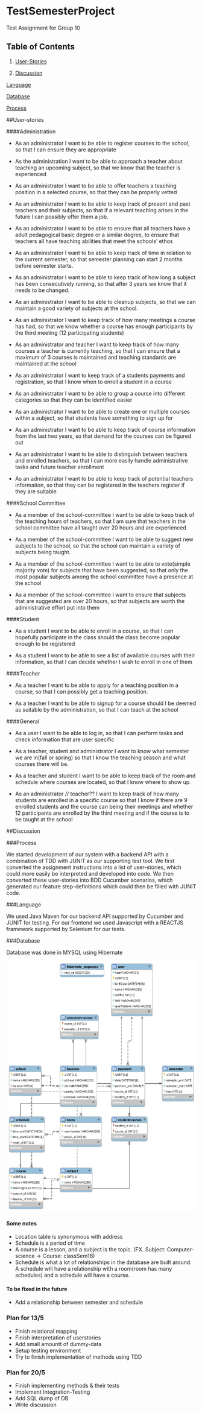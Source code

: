 # TestSemesterProject
Test Assignment for Group 10

## Table of Contents
1. [User-Stories](##User-stories)

2. [Discussion](##Discussion)

[Language](###Language)

[Database](###Database)

[Process](###Process)


##User-stories

####Administration

* As an administrator I want to be able to register courses to the school, so that I can ensure they are appropriate

* As the administration I want to be able to approach a teacher about teaching an upcoming subject, so that we know that the teacher is experienced

* As an administrator I want to be able to offer teachers a teaching position in a selected course, so that they can be properly vetted

* As an administrator I want to be able to keep track of present and past teachers and their subjects, so that if a relevant teaching arises in the future I can possibly offer them a job.

* As an administrator I want to be able to ensure that all teachers have a adult pedagogical basic degree or a similar degree, to ensure that teachers all have teaching abilities that meet the schools’ ethos

* As an administrator I want to be able to keep track of time in relation to the current semester, so that semester planning can start 2 months before semester starts. 

* As an administrator I want to be able to keep track of how long a subject has been consecutively running, so that after 3 years we know that it needs to be changed. 

* As an administrator I want to be able to cleanup subjects, so that we can maintain a good variety of subjects at the school.

* As an administrator I want to keep track of how many meetings a course has had, so that we know whether a course has enough participants by the third meeting (12 participating students)

* As an administrator and teacher I want to keep track of how many courses a teacher is currently teaching, so that I can ensure that a maximum of 3 courses is maintained and teaching standards are maintained at the school

* As an administrator I want to keep track of a students payments and registration, so that I know when to enroll a student in a course

* As an administrator I want to be able to group a course into different categories so that they can be identified easier

* As an administrator I want to be able to create one or multiple courses within a subject, so that students have something to sign up for

* As an administrator I want to be able to keep track of course information from the last two years, so that demand for the courses can be figured out

* As an administrator I want to be able to distinguish between teachers and enrolled teachers, so that I can more easily handle administrative tasks and future teacher enrollment

* As an administrator I want to be able to keep track of potential teachers information, so that they can be registered in the teachers register if they are suitable

####School Committee 

* As a member of the school-committee I want to be able to keep track of the teaching hours of teachers, so that I am sure that teachers in the school committee have all taught over 20 hours and are experienced

* As a member of the school-committee I want to be able to suggest new subjects to the school, so that the school can maintain a variety of subjects being taught. 

* As a member of the school-committee I want to be able to vote(simple majority vote) for subjects that have been suggested, so that only the most popular subjects among the school committee have a presence at the school

* As a member of the school-committee I want to ensure that subjects that are suggested are over 20 hours, so that subjects are worth the administrative effort put into them

####Student

* As a student I want to be able to enroll in a course, so that I can hopefully participate in the class should the class become popular enough to be registered

* As a student I want to be able to see a list of available courses with their information, so that I can decide whether I wish to enroll in one of them

####Teacher

* As a teacher I want to be able to apply for a teaching position in a course, so that I can possibly get a teaching position.

* As a teacher I want to be able to signup for a course should I be deemed as suitable by the administration, so that I can teach at the school

####General

* As a user I want to be able to log in, so that I can perform tasks and check information that are user specific

* As a teacher, student and administrator I want to know what semester we are in(fall or spring) so that I know the teaching season and what courses there will be. 

* As a teacher and student I want to be able to keep track of the room and schedule where courses are located, so that I know where to show up. 

* As an administrator // teacher?? I want to keep track of how many students are enrolled in a specific course so that I know if there are 9 enrolled students and the course can being their meetings and whether 12 participants are enrolled by the third meeting and if the course is to be taught at the school


##Discussion

###Process

We started development of our system with a backend API with a combination of TDD with JUNIT as our supporting test tool. We first converted the assignment instructions into a list of user-stories, which could more easily be interpreted and developed into code. We then converted these user-stories into BDD Cucumber scenarios, which generated our feature step-definitions which could then be filled with JUNIT code. 

###Language

We used Java Maven for our backend API supported by Cucumber and JUNIT for testing.
For our frontend we used Javascript with a REACTJS framework supported by Selenium for our tests. 

###Database

Database was done in MYSQL using Hibernate

![alt text](https://github.com/FarkIst/TestSemesterProject/blob/master/SYS_DB.png)

#### Some notes

* Location table is synonymous with address
* Schedule is a period of time
* A course is a lesson, and a subject is the topic. (FX. Subject: Computer-science -> 
Course: classSem1B)
* Schedule is what a lot of relationships in the database are built around.
A schedule will have a relationship with a room(room has many schedules) and a schedule will have a course.

#### To be fixed in the future

* Add a relationship between semester and schedule

### Plan for 13/5

* Finish relational mapping
* Finish interpretation of userstories
* Add small amountt of dummy-data
* Setup testing environment
* Try to finish implementation of methods using TDD


### Plan for 20/5

* Finish implementing methods & their tests
* Implement Integration-Testing
* Add SQL dump of DB
* Write discussion 